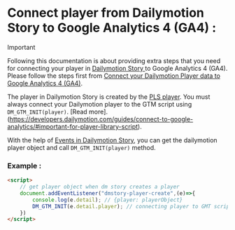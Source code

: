 # Connect player from Dailymotion Story to Google Analytics 4 (GA4) :

> [!IMPORTANT]  
> Following this documentation is about providing extra steps that you need for connecting your player in [Dailymotion Story
](https://dmvs-apac.github.io/dynamic-preview/story) to Google Analytics 4 (GA4). Please follow the steps first from [Connect your Dailymotion Player data to Google Analytics 4 (GA4)](https://developers.dailymotion.com/guides/connect-to-google-analytics/).

The player in Dailymotion Story is created by the [PLS player](https://developers.dailymotion.com/player/#player-library-script). You must always connect your Dailymotion player to the GTM script using `DM_GTM_INIT(player)`. [Read more].(https://developers.dailymotion.com/guides/connect-to-google-analytics/#important-for-player-library-script).

With the help of [Events in Dailymotion Story](https://dmvs-apac.github.io/dynamic-preview/story#events), you can get the dailymotion player object and call `DM_GTM_INIT(player)` method.

### Example : 
```html
<script>
    // get player object when dm story creates a player
    document.addEventListener("dmstory-player-create",(e)=>{
        console.log(e.detail); // {player: playerObject}
        DM_GTM_INIT(e.detail.player); // connecting player to GMT script
    })
</script>
```
